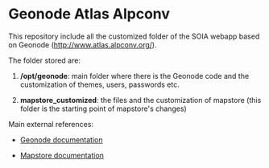 # Geonode Atlas Alpconv

This repository include all the customized folder of the SOIA webapp based on Geonode (http://www.atlas.alpconv.org/).

The folder stored are:

1. **/opt/geonode**: main folder where there is the Geonode code and the customization of themes, users, passwords etc.
 
2. **mapstore_customized**: the files and the customization of mapstore (this folder is the starting point of mapstore's changes)


Main external references:

- [Geonode documentation](https://docs.geonode.org/en/3.x/)

- [Mapstore documentation](https://docs.geonode.org/en/3.x/devel/mapstore/index.html)

